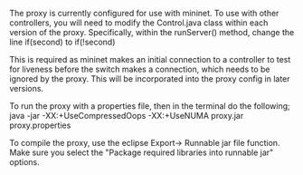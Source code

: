 

The proxy is currently configured for use with mininet. To use with other controllers, you will need to modify the Control.java class within each version of the proxy. Specifically, within the runServer() method, change the line
if(second)
to 
if(!second)

This is required as mininet makes an initial connection to a controller to test for liveness before the switch makes a connection, which needs to be ignored by the proxy. 
This will be incorporated into the proxy config in later versions. 


To run the proxy with a properties file, then in the terminal do the following;
java -jar -XX:+UseCompressedOops  -XX:+UseNUMA  proxy.jar proxy.properties 


To compile the proxy, use the eclipse Export-> Runnable jar file function. Make sure you select the "Package required libraries into runnable jar" options. 
